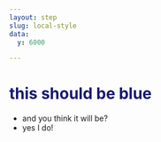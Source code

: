 ```yaml
---
layout: step
slug: local-style
data:
  y: 6000

---
```


<style>
#{{page.slug}} { text-align: center;}
#{{page.slug}} h1 {
font-size: 2em;
color: midnightblue;
}
</style>

# this should be blue

* and you think it will be?
* yes I do!
